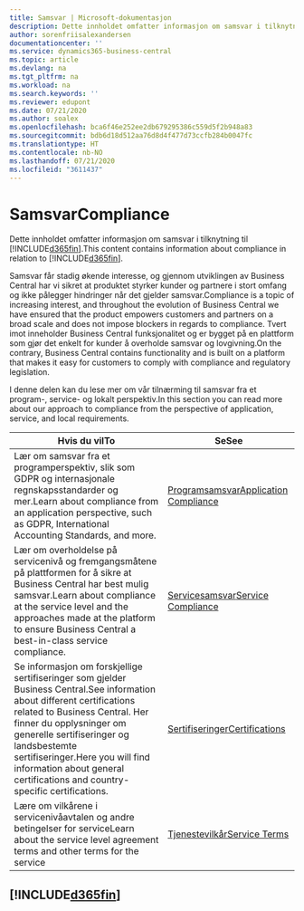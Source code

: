 ```yaml
---
title: Samsvar | Microsoft-dokumentasjon
description: Dette innholdet omfatter informasjon om samsvar i tilknytning til Business Central.
author: sorenfriisalexandersen
documentationcenter: ''
ms.service: dynamics365-business-central
ms.topic: article
ms.devlang: na
ms.tgt_pltfrm: na
ms.workload: na
ms.search.keywords: ''
ms.reviewer: edupont
ms.date: 07/21/2020
ms.author: soalex
ms.openlocfilehash: bca6f46e252ee2db679295386c559d5f2b948a83
ms.sourcegitcommit: bdb6d18d512aa76d8d4f477d73ccfb284b0047fc
ms.translationtype: HT
ms.contentlocale: nb-NO
ms.lasthandoff: 07/21/2020
ms.locfileid: "3611437"
---
```

# <a name="compliance"></a><span data-ttu-id="09936-103">Samsvar</span><span class="sxs-lookup"><span data-stu-id="09936-103">Compliance</span></span>

<span data-ttu-id="09936-104">Dette innholdet omfatter informasjon om samsvar i tilknytning til [!INCLUDE[d365fin](../includes/d365fin_md.md)].</span><span class="sxs-lookup"><span data-stu-id="09936-104">This content contains information about compliance in relation to [!INCLUDE[d365fin](../includes/d365fin_md.md)].</span></span>  

<span data-ttu-id="09936-105">Samsvar får stadig økende interesse, og gjennom utviklingen av Business Central har vi sikret at produktet styrker kunder og partnere i stort omfang og ikke pålegger hindringer når det gjelder samsvar.</span><span class="sxs-lookup"><span data-stu-id="09936-105">Compliance is a topic of increasing interest, and throughout the evolution of Business Central we have ensured that the product empowers customers and partners on a broad scale and does not impose blockers in regards to compliance.</span></span> <span data-ttu-id="09936-106">Tvert imot inneholder Business Central funksjonalitet og er bygget på en plattform som gjør det enkelt for kunder å overholde samsvar og lovgivning.</span><span class="sxs-lookup"><span data-stu-id="09936-106">On the contrary, Business Central contains functionality and is built on a platform that makes it easy for customers to comply with compliance and regulatory legislation.</span></span>

<span data-ttu-id="09936-107">I denne delen kan du lese mer om vår tilnærming til samsvar fra et program-, service- og lokalt perspektiv.</span><span class="sxs-lookup"><span data-stu-id="09936-107">In this section you can read more about our approach to compliance from the perspective of application, service, and local  requirements.</span></span>

|<span data-ttu-id="09936-108">**Hvis du vil**</span><span class="sxs-lookup"><span data-stu-id="09936-108">**To**</span></span>|<span data-ttu-id="09936-109">**Se**</span><span class="sxs-lookup"><span data-stu-id="09936-109">**See**</span></span>|  
|------------|-------------|  
|<span data-ttu-id="09936-110">Lær om samsvar fra et programperspektiv, slik som GDPR og internasjonale regnskapsstandarder og mer.</span><span class="sxs-lookup"><span data-stu-id="09936-110">Learn about compliance from an application perspective, such as GDPR, International Accounting Standards, and more.</span></span>|[<span data-ttu-id="09936-111">Programsamsvar</span><span class="sxs-lookup"><span data-stu-id="09936-111">Application Compliance</span></span>](compliance-application-compliance.md)|  
|<span data-ttu-id="09936-112">Lær om overholdelse på servicenivå og fremgangsmåtene på plattformen for å sikre at Business Central har best mulig samsvar.</span><span class="sxs-lookup"><span data-stu-id="09936-112">Learn about compliance at the service level and the approaches made at the platform to ensure Business Central a best-in-class service compliance.</span></span>|[<span data-ttu-id="09936-113">Servicesamsvar</span><span class="sxs-lookup"><span data-stu-id="09936-113">Service Compliance</span></span>](compliance-service-compliance.md)|  
|<span data-ttu-id="09936-114">Se informasjon om forskjellige sertifiseringer som gjelder Business Central.</span><span class="sxs-lookup"><span data-stu-id="09936-114">See information about different certifications related to Business Central.</span></span> <span data-ttu-id="09936-115">Her finner du opplysninger om generelle sertifiseringer og landsbestemte sertifiseringer.</span><span class="sxs-lookup"><span data-stu-id="09936-115">Here you will find information about general certifications and country-specific certifications.</span></span>|[<span data-ttu-id="09936-116">Sertifiseringer</span><span class="sxs-lookup"><span data-stu-id="09936-116">Certifications</span></span>](compliance-certifications.md)|  
|<span data-ttu-id="09936-117">Lære om vilkårene i servicenivåavtalen og andre betingelser for service</span><span class="sxs-lookup"><span data-stu-id="09936-117">Learn about the service level agreement terms and other terms for the service</span></span>|[<span data-ttu-id="09936-118">Tjenestevilkår</span><span class="sxs-lookup"><span data-stu-id="09936-118">Service Terms</span></span>](compliance-service-compliance.md#service-terms)|  

## [!INCLUDE[d365fin](../includes/free_trial_md.md)]  
